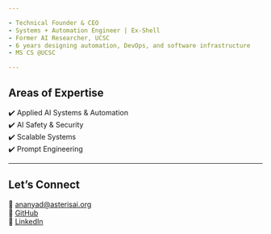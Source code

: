 ```yaml
---

- Technical Founder & CEO
- Systems + Automation Engineer | Ex-Shell  
- Former AI Researcher, UCSC  
- 6 years designing automation, DevOps, and software infrastructure  
- MS CS @UCSC 

---
```


  ## Areas of Expertise  

  ✔️ Applied AI Systems & Automation  
  ✔️ AI Safety & Security  
  ✔️ Scalable Systems  
  ✔️ Prompt Engineering

 
---

## Let’s Connect  

📧 [ananyad@asterisai.org](mailto:ananyad@asterisai.org)  
🔗 [GitHub](https://github.com/ananyadd)  
💼 [LinkedIn](https://www.linkedin.com/in/ananya-das-a3016059/)


